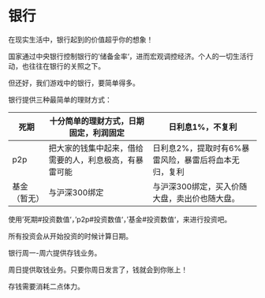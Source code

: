 # 银行

在现实生活中，银行起到的价值超乎你的想象！

国家通过中央银行控制银行的’储备金率‘，进而宏观调控经济。个人的一切生活行动，也往往在银行的关照之下。



但还好，我们游戏中的银行，要简单得多。

银行提供三种最简单的理财方式：

| 死期         | 十分简单的理财方式，日期固定，利润固定                 | 日利息1%，不复利                                     |
| ------------ | ------------------------------------------------------ | ---------------------------------------------------- |
| p2p          | 把大家的钱集中起来，借给需要的人，利息极高，有暴雷可能 | 日利息2%，提取时有6%暴雷风险，暴雷后将血本无归，复利 |
| 基金（暂无） | 与沪深300绑定                                          | 与沪深300绑定，买入价随大盘，卖出价也随大盘。        |

使用’死期#投资数值‘，’p2p#投资数值‘，’基金#投资数值‘，来进行投资吧。

所有投资会从开始投资的时候计算日期。

银行周一-周六提供存钱业务。

周日提供取钱业务。只要你周日发言了，钱就会到你账上！

存钱需要消耗二点体力。